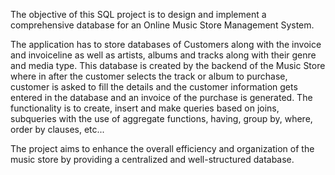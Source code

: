 The objective of this SQL project is to design and implement a comprehensive
database for an Online Music Store Management System.

The application has to store databases of Customers along with the invoice and
invoiceline as well as artists, albums and tracks along with their genre and media type.
This database is created by the backend of the Music Store where in after the
customer selects the track or album to purchase, customer is asked to fill the details
and the customer information gets entered in the database and an invoice of the
purchase is generated. The functionality is to create, insert and make queries based
on joins, subqueries with the use of aggregate functions, having, group by, where,
order by clauses, etc...

The project aims to enhance the overall efficiency and organization of the music
store by providing a centralized and well-structured database.
